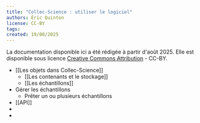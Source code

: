 ```yaml
---
title: "Collec-Science : utiliser le logiciel"
authors: Éric Quinton
license: CC-BY
tags: 
created: 19/08/2025
---
```

La documentation disponible ici a été rédigée à partir d'août 2025. Elle est disponible sous licence [Creative Commons Attribution](https://creativecommons.org/licenses/by/4.0/) - CC-BY.

- [[Les objets dans Collec-Science]]
	- [[Les contenants et le stockage]]
	- [[Les échantillons]]
- Gérer les échantillons
	- Prêter un ou plusieurs échantillons
- [[API]]
- 
- 


